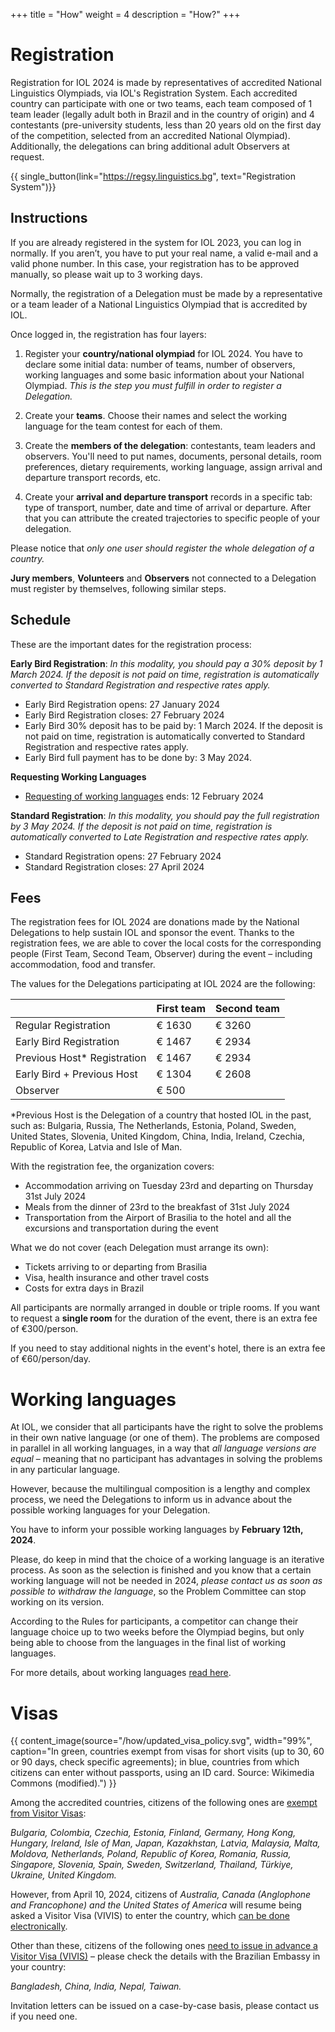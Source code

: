 +++
title = "How"
weight = 4
description = "How?"
+++

# Registration

Registration for IOL 2024 is made by representatives of accredited National Linguistics Olympiads, via IOL's Registration System. Each accredited country can participate with one or two teams, each team composed of 1 team leader (legally adult both in Brazil and in the country of origin) and 4 contestants (pre-university students, less than 20 years old on the first day of the competition, selected from an accredited National Olympiad). Additionally, the delegations can bring additional adult Observers at request.

{{ single_button(link="https://regsy.linguistics.bg", text="Registration System")}}

## Instructions

If you are already registered in the system for IOL 2023, you can log in normally. If you aren’t, you have to put your real name, a valid e-mail and a valid phone number. In this case, your registration has to be approved manually, so please wait up to 3 working days.

Normally, the registration of a Delegation must be made by a representative or a team leader of a National Linguistics Olympiad that is accredited by IOL.

Once logged in, the registration has four layers:

1. Register your **country/national olympiad** for IOL 2024. You have to declare some initial data: number of teams, number of observers, working languages and some basic information about your National Olympiad. *This is the step you must fulfill in order to register a Delegation.*

2. Create your **teams**. Choose their names and select the working language for the team contest for each of them.

3. Create the **members of the delegation**: contestants, team leaders and observers. You'll need to put names, documents, personal details, room preferences, dietary requirements, working language, assign arrival and departure transport records, etc.

4. Create your **arrival and departure transport** records in a specific tab: type of transport, number, date and time of arrival or departure. After that you can attribute the created trajectories to specific people of your delegation.

Please notice that *only one user should register the whole delegation of a country.*

**Jury members**, **Volunteers** and **Observers** not connected to a Delegation must register by themselves, following similar steps.

## Schedule

These are the important dates for the registration process:

**Early Bird Registration**: *In this modality, you should pay a 30% deposit by 1 March 2024. If the deposit is not paid on time, registration is automatically converted to Standard Registration and respective rates apply.*

* Early Bird Registration opens: 27 January 2024
* Early Bird Registration closes: 27 February 2024
* Early Bird 30% deposit has to be paid by:  1 March 2024. If the deposit is not paid on time, registration is automatically converted to Standard Registration and respective rates apply.
* Early Bird full payment has to be done by: 3 May 2024.

**Requesting Working Languages**

* [Requesting of working languages](https://ioling.org/working_language/) ends: 12 February 2024

**Standard Registration**: *In this modality, you should pay the full registration by 3 May 2024. If the deposit is not paid on time, registration is automatically converted to Late Registration and respective rates apply.*

* Standard Registration opens: 27 February 2024
* Standard Registration closes: 27 April 2024

## Fees

The registration fees for IOL 2024 are donations made by the National Delegations to help sustain IOL and sponsor the event. Thanks to the registration fees, we are able to cover the local costs for the corresponding people (First Team, Second Team, Observer) during the event – including accommodation, food and transfer.

The values for the Delegations participating at IOL 2024 are the following:

| | First team | Second team |
|---|---|---|
| Regular Registration | € 1630 | € 3260 |
| Early Bird Registration | € 1467 | € 2934 |
| Previous Host* Registration | € 1467 | € 2934 |
| Early Bird + Previous Host | € 1304 | € 2608 |
| Observer | € 500 | |

*Previous Host is the Delegation of a country that hosted IOL in the past, such as: Bulgaria, Russia, The Netherlands, Estonia, Poland, Sweden, United States, Slovenia, United Kingdom, China, India, Ireland, Czechia, Republic of Korea, Latvia and Isle of Man.

With the registration fee, the organization covers:

* Accommodation arriving on Tuesday 23rd  and departing on Thursday 31st July 2024
* Meals from the dinner of  23rd to the breakfast of 31st July 2024
* Transportation from the Airport of Brasilia to the hotel and all the excursions and transportation during the event

What we do not cover (each Delegation must arrange its own):

* Tickets arriving to or departing from Brasilia
* Visa, health insurance and other travel costs
* Costs for extra days in Brazil

All participants are normally arranged in double or triple rooms. If you want to request a **single room** for the duration of the event, there is an extra fee of €300/person.

If you need to stay additional nights in the event's hotel, there is an extra fee of €60/person/day.

# Working languages

At IOL, we consider that all participants have the right to solve the problems in their own native language (or one of them). The problems are composed in parallel in all working languages, in a way that *all language versions are equal* – meaning that no participant has advantages in solving the problems in any particular language.

However, because the multilingual composition is a lengthy and complex process, we need the Delegations to inform us in advance about the possible working languages for your Delegation.

You have to inform your possible working languages by **February 12th, 2024**.

Please, do keep in mind that the choice of a working language is an iterative process. As soon as the selection is finished and you know that a certain working language will not be needed in 2024, *please contact us as soon as possible to withdraw the language*, so the Problem Committee can stop working on its version.

According to the Rules for participants, a competitor can change their language choice up to two weeks before the Olympiad begins, but only being able to choose from the languages in the final list of working languages.

For more details, about working languages [read here](https://ioling.org/working_language/).

# Visas

{{ content_image(source="/how/updated_visa_policy.svg", width="99%", caption="In green, countries exempt from visas for short visits (up to 30, 60 or 90 days, check specific agreements); in blue, countries from which citizens can enter without passports, using an ID card. Source: Wikimedia Commons (modified).") }}

Among the accredited countries, citizens of the following ones are [exempt from Visitor Visas](https://www.gov.br/mre/pt-br/consulado-atlanta/english/visas/visa-requirements-by-country):

*Bulgaria, Colombia, Czechia, Estonia, Finland, Germany, Hong Kong, Hungary, Ireland, Isle of Man, Japan, Kazakhstan, Latvia, Malaysia, Malta, Moldova, Netherlands, Poland, Republic of Korea, Romania, Russia, Singapore, Slovenia, Spain, Sweden, Switzerland, Thailand, Türkiye, Ukraine, United Kingdom.*

However, from April 10, 2024, citizens of *Australia, Canada (Anglophone and Francophone) and the United States of America* will resume being asked a Visitor Visa (VIVIS) to enter the country, which [can be done electronically](https://www.gov.br/mre/pt-br/consulado-miami/noticias-do-consulado/electronic-visas-e-visas-for-tourism-and-business-start-of-issuance-december-1st-2023).

Other than these, citizens of the following ones [need to issue in advance a Visitor Visa (VIVIS)](https://www.gov.br/mre/pt-br/embaixada-liubliana/servicos-consulares-1/vistos-vizumi-visas-1/visto-de-visita-vivis) – please check the details with the Brazilian Embassy in your country:

*Bangladesh, China, India, Nepal, Taiwan.*

Invitation letters can be issued on a case-by-case basis, please contact us if you need one.
